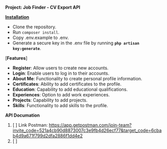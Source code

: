 **Project: Job Finder - CV Export API**


[****Installation****
]()
* Clone the repository.
* Run `composer install`.
* Copy .env.example to .env.
* Generate a secure key in the .env file by running **`php artisan key:generate`**.

[**Features**]

* **Register**: Allow users to create new accounts.
* **Login**: Enable users to log in to their accounts.
* **About Me**: Functionality to create personal profile information.
* **Certificates**: Ability to add certificates to the profile.
* **Education**: Capability to add educational qualifications.
* **Experiences**: Option to add work experiences.
* **Projects**: Capability to add projects.
* **Skills**: Functionality to add skills to the profile.

**API Documation**
1. [ ] Link Postman: https://app.getpostman.com/join-team?invite_code=521a4cb90d8873007c3e9fb4d26ecf77&target_code=6cbab4d9a671f799d2dfa2886f1dd4e2
2. [ ] 
